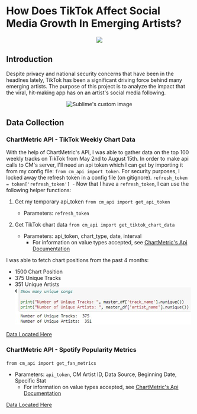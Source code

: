 # How Does TikTok Affect Social Media Growth In Emerging Artists?
<p align="center">
<img src="https://media.giphy.com/media/l1J3orPHZBfwTIOZy/source.gif">
</p>

## Introduction

Despite privacy and national security concerns that have been in the headlnes lately, TikTok
has been a significant driving force behind many emerging artists. The purpose of this project is
to analyze the impact that the viral, hit-making app has on an artist's social media following.
<p align="center">
<img src="https://media.giphy.com/media/xUPN3lFweTO9jnXgCk/source.gif" alt="Sublime's custom image"/>
</p>

## Data Collection
### ChartMetric API - TikTok Weekly Chart Data
With the help of ChartMetric's API, I was able to gather data on the top 100 weekly tracks on TikTok 
from May 2nd to August 15th.
In order to make api calls to CM's server, I'll need an api token 
which I can get by importing it from my config file: 
        `from cm_api import token`.
For security purposes, I locked away the refresh token in a config file (on gitignore).
        `refresh_token = token['refresh_token'] `-
Now that I have a `refresh_token`, I can use the following helper functions:
1. Get my temporary api_token `from cm_api import get_api_token`
    - Parameters: `refresh_token`

2. Get TikTok chart data `from cm_api import get_tiktok_chart_data`
    - Parameters: api_token, chart_type, date, interval
        - For information on value types accepted, see [ChartMetric's Api Documentation](https://api.chartmetric.com/apidoc/#api-Charts-GetTiktokTracksChart)

I was able to fetch chart positions from the past 4 months:
- 1500 Chart Position
- 375 Unique Tracks
- 351 Unique Artists
![](/images/numberofsongsartists.png)

[Data Located Here](https://github.com/jacksonbull87/Roses-Explosion/tree/master/datasets)
### ChartMetric API - Spotify Popularity Metrics
`from cm_api import get_fan_metrics`
- Parameters: `api_token`, CM Artist ID, Data Source, Beginning Date, Specific Stat
    - For information on value types accepted, see [ChartMetric's Api Documentation](https://api.chartmetric.com/apidoc/#api-Artist-GetArtistorStat)

[Data Located Here](https://github.com/jacksonbull87/Roses-Explosion/tree/master/datasets)

